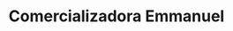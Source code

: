 ---
title: "Comercializadora Emmanuel"
url: /mazatenango/comercializadora-emmanuel/
shop: hardware
---
